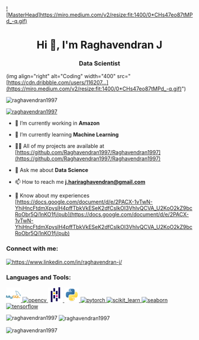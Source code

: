 [![MasterHead]https://miro.medium.com/v2/resize:fit:1400/0*CHs47eo87tMPd_-q.gif)](https://rishavchanda.io)
<h1 align="center">Hi 👋, I'm Raghavendran J</h1>
<h3 align="center">Data Scientist</h3>

(img align="right" alt="Coding" width="400" src="[https://cdn.dribbble.com/users/116207...](https://miro.medium.com/v2/resize:fit:1400/0*CHs47eo87tMPd_-q.gif)")

<p align="left"> <img src="https://miro.medium.com/v2/resize:fit:1400/0*CHs47eo87tMPd_-q.gif" alt="raghavendran1997" /> </p>

<p align="left"> <a href="https://github.com/ryo-ma/github-profile-trophy"><img src="https://github-profile-trophy.vercel.app/?username=raghavendran1997" alt="raghavendran1997" /></a> </p>

- 🔭 I’m currently working in **Amazon**

- 🌱 I’m currently learning **Machine Learning**

- 👨‍💻 All of my projects are available at [https://github.com/Raghavendran1997/Raghavendran1997](https://github.com/Raghavendran1997/Raghavendran1997)

- 💬 Ask me about **Data Science**

- 📫 How to reach me **j.hariraghavendran@gmail.com**

- 📄 Know about my experiences [https://docs.google.com/document/d/e/2PACX-1vTwN-YhjHncFtdmXpyslH4pffTbkVkESeK2dfCslkOI3VhlvQCVA_U2KoO2kZ9bcRoObr5Qi1nKO1fj/pub](https://docs.google.com/document/d/e/2PACX-1vTwN-YhjHncFtdmXpyslH4pffTbkVkESeK2dfCslkOI3VhlvQCVA_U2KoO2kZ9bcRoObr5Qi1nKO1fj/pub)

<h3 align="left">Connect with me:</h3>
<p align="left">
<a href="https://linkedin.com/in/https://www.linkedin.com/in/raghavendran-j/" target="blank"><img align="center" src="https://raw.githubusercontent.com/rahuldkjain/github-profile-readme-generator/master/src/images/icons/Social/linked-in-alt.svg" alt="https://www.linkedin.com/in/raghavendran-j/" height="30" width="40" /></a>
</p>

<h3 align="left">Languages and Tools:</h3>
<p align="left"> <a href="https://www.mysql.com/" target="_blank" rel="noreferrer"> <img src="https://raw.githubusercontent.com/devicons/devicon/master/icons/mysql/mysql-original-wordmark.svg" alt="mysql" width="40" height="40"/> </a> <a href="https://opencv.org/" target="_blank" rel="noreferrer"> <img src="https://www.vectorlogo.zone/logos/opencv/opencv-icon.svg" alt="opencv" width="40" height="40"/> </a> <a href="https://pandas.pydata.org/" target="_blank" rel="noreferrer"> <img src="https://raw.githubusercontent.com/devicons/devicon/2ae2a900d2f041da66e950e4d48052658d850630/icons/pandas/pandas-original.svg" alt="pandas" width="40" height="40"/> </a> <a href="https://www.python.org" target="_blank" rel="noreferrer"> <img src="https://raw.githubusercontent.com/devicons/devicon/master/icons/python/python-original.svg" alt="python" width="40" height="40"/> </a> <a href="https://pytorch.org/" target="_blank" rel="noreferrer"> <img src="https://www.vectorlogo.zone/logos/pytorch/pytorch-icon.svg" alt="pytorch" width="40" height="40"/> </a> <a href="https://scikit-learn.org/" target="_blank" rel="noreferrer"> <img src="https://upload.wikimedia.org/wikipedia/commons/0/05/Scikit_learn_logo_small.svg" alt="scikit_learn" width="40" height="40"/> </a> <a href="https://seaborn.pydata.org/" target="_blank" rel="noreferrer"> <img src="https://seaborn.pydata.org/_images/logo-mark-lightbg.svg" alt="seaborn" width="40" height="40"/> </a> <a href="https://www.tensorflow.org" target="_blank" rel="noreferrer"> <img src="https://www.vectorlogo.zone/logos/tensorflow/tensorflow-icon.svg" alt="tensorflow" width="40" height="40"/> </a> </p>

<p><img align="left" src="https://github-readme-stats.vercel.app/api/top-langs?username=raghavendran1997&show_icons=true&locale=en&layout=compact" alt="raghavendran1997" /></p>

<p>&nbsp;<img align="center" src="https://github-readme-stats.vercel.app/api?username=raghavendran1997&show_icons=true&locale=en" alt="raghavendran1997" /></p>

<p><img align="center" src="https://github-readme-streak-stats.herokuapp.com/?user=raghavendran1997&" alt="raghavendran1997" /></p>
